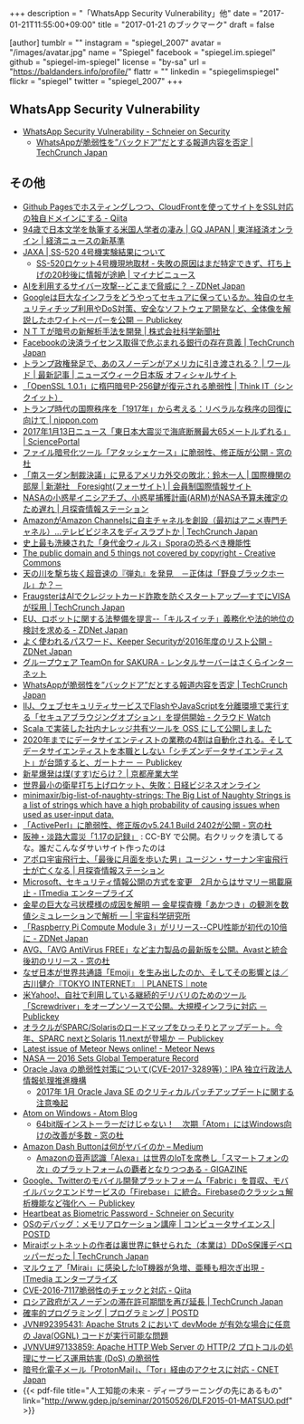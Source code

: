 +++
description = "「WhatsApp Security Vulnerability」他"
date = "2017-01-21T11:55:00+09:00"
title = "2017-01-21 のブックマーク"
draft = false

[author]
  tumblr = ""
  instagram = "spiegel_2007"
  avatar = "/images/avatar.jpg"
  name = "Spiegel"
  facebook = "spiegel.im.spiegel"
  github = "spiegel-im-spiegel"
  license = "by-sa"
  url = "https://baldanders.info/profile/"
  flattr = ""
  linkedin = "spiegelimspiegel"
  flickr = "spiegel"
  twitter = "spiegel_2007"
+++

## WhatsApp Security Vulnerability

- [WhatsApp Security Vulnerability - Schneier on Security](https://www.schneier.com/blog/archives/2017/01/whatsapp_securi.html)
    - [WhatsAppが脆弱性を”バックドア”だとする報道内容を否定 | TechCrunch Japan](http://jp.techcrunch.com/2017/01/15/20170113encrypted-messaging-platform-whatsapp-denies-backdoor-claim/)

## その他

- [Github Pagesでホスティングしつつ、CloudFrontを使ってサイトをSSL対応の独自ドメインにする - Qiita](http://qiita.com/kechol/items/9609e1ab4a673e05b613)
- [94歳で日本文学を執筆する米国人学者の凄み | GQ JAPAN | 東洋経済オンライン | 経済ニュースの新基準](http://toyokeizai.net/articles/-/152927)
- [JAXA | SS-520 4号機実験結果について](http://www.jaxa.jp/press/2017/01/20170115_ss-520-4_j.html)
    - [SS-520ロケット4号機現地取材 - 失敗の原因はまだ特定できず、打ち上げの20秒後に情報が途絶 | マイナビニュース](http://news.mynavi.jp/articles/2017/01/15/ss520_04_04/)
- [AIを利用するサイバー攻撃--どこまで脅威に？ - ZDNet Japan](http://japan.zdnet.com/article/35094938/)
- [Googleは巨大なインフラをどうやってセキュアに保っているか。独自のセキュリティチップ利用やDoS対策、安全なソフトウェア開発など、全体像を解説したホワイトペーパーを公開 － Publickey](http://www.publickey1.jp/blog/17/googledos.html)
- [ＮＴＴが暗号の新解析手法を開発 | 株式会社科学新聞社](http://sci-news.co.jp/news/%ef%bd%8e%ef%bd%94%ef%bd%94%e3%81%8c%e6%9a%97%e5%8f%b7%e3%81%ae%e6%96%b0%e8%a7%a3%e6%9e%90%e6%89%8b%e6%b3%95%e3%82%92%e9%96%8b%e7%99%ba/)
- [Facebookの決済ライセンス取得で危ぶまれる銀行の存在意義 | TechCrunch Japan](http://jp.techcrunch.com/2017/01/14/20170112what-facebooks-european-payment-license-could-mean-for-banks/)
- [トランプ政権発足で、あのスノーデンがアメリカに引き渡される？ | ワールド | 最新記事 | ニューズウィーク日本版 オフィシャルサイト](http://www.newsweekjapan.jp/stories/world/2017/01/post-6717.php)
- [「OpenSSL 1.0.1」に楕円暗号P-256鍵が復元される脆弱性 | Think IT（シンクイット）](https://thinkit.co.jp/news/bn/11235)
- [トランプ時代の国際秩序を「1917年」から考える：リベラルな秩序の回復に向けて | nippon.com](http://www.nippon.com/ja/in-depth/a05303/)
- [2017年1月13日ニュース「東日本大震災で海底断層最大65メートルずれる」 | SciencePortal](http://scienceportal.jst.go.jp/news/newsflash_review/newsflash/2017/01/20170113_02.html)
- [ファイル暗号化ツール「アタッシェケース」に脆弱性、修正版が公開 - 窓の杜](http://forest.watch.impress.co.jp/docs/news/1038941.html)
- [「南スーダン制裁決議」に見るアメリカ外交の敗北：鈴木一人 | 国際機関の部屋 | 新潮社　Foresight(フォーサイト) | 会員制国際情報サイト](http://www.fsight.jp/articles/-/41908)
- [NASAの小惑星イニシアチブ、小惑星捕獲計画(ARM)がNASA予算未確定のため遅れ | 月探査情報ステーション](http://moonstation.jp/blog/asteroidexp/asteroidinitiative/arm-mission-will-delay-due-to-uncertainty-of-2017-budget)
- [AmazonがAmazon Channelsに自主チャネルを創設（最初はアニメ専門チャネル）…テレビビジネスをディスラプトか | TechCrunch Japan](http://jp.techcrunch.com/2017/01/13/20170112amazon-launches-the-first-of-its-own-subscription-vod-channels-anime-strike/)
- [史上最も洗練された「身代金ウィルス」Sporaの恐るべき機能性](http://blogos.com/article/205763/)
- [The public domain and 5 things not covered by copyright - Creative Commons](https://creativecommons.org/2017/01/16/public-domain-5-things-not-covered-copyright/)
- [天の川を撃ち抜く超音速の『弾丸』を発見　－正体は「野良ブラックホール」か？－](http://www.nro.nao.ac.jp/news/2017/0116-yamada.html)
- [FraugsterはAIでクレジットカード詐欺を防ぐスタートアップ―すでにVISAが採用 | TechCrunch Japan](http://jp.techcrunch.com/2017/01/17/20170116fraugster/)
- [EU、ロボットに関する法整備を提言--「キルスイッチ」義務化や法的地位の検討を求める - ZDNet Japan](http://japan.zdnet.com/article/35095025/)
- [よく使われるパスワード、Keeper Securityが2016年度のリスト公開 - ZDNet Japan](http://japan.zdnet.com/article/35095018/)
- [グループウェア TeamOn for SAKURA - レンタルサーバーはさくらインターネット](http://www.sakura.ne.jp/function/teamon.html)
- [WhatsAppが脆弱性を”バックドア”だとする報道内容を否定 | TechCrunch Japan](http://jp.techcrunch.com/2017/01/15/20170113encrypted-messaging-platform-whatsapp-denies-backdoor-claim/)
- [IIJ、ウェブセキュリティサービスでFlashやJavaScriptを分離環境で実行する「セキュアブラウジングオプション」を提供開始 - クラウド Watch](http://cloud.watch.impress.co.jp/docs/news/1039162.html)
- [Scala で実装した社内ナレッジ共有ツールを OSS にして公開しました](http://tech.atware.co.jp/sharedocs/)
- [2020年までにデータサイエンティストの業務の4割は自動化される。そしてデータサイエンティストを本職としない「シチズンデータサイエンティスト」が台頭すると、ガートナー － Publickey](http://www.publickey1.jp/blog/17/20204.html)
- [新星爆発は煤(すす)だらけ？ | 京都産業大学](http://www.kyoto-su.ac.jp/news/20170116_859_nova_s.html)
- [世界最小の衛星打ち上げロケット、失敗：日経ビジネスオンライン](http://business.nikkeibp.co.jp/atcl/opinion/15/217467/011600042/?rt=nocnt)
- [minimaxir/big-list-of-naughty-strings: The Big List of Naughty Strings is a list of strings which have a high probability of causing issues when used as user-input data.](https://github.com/minimaxir/big-list-of-naughty-strings)
- [「ActivePerl」に脆弱性、修正版のv5.24.1 Build 2402が公開 - 窓の杜](http://forest.watch.impress.co.jp/docs/news/1039508.html)
- [阪神・淡路大震災「1.17の記録」](http://kobe117shinsai.jp/) : CC-BY で公開。右クリックを潰してるな。誰だこんなダサいサイト作ったのは
- [アポロ宇宙飛行士、「最後に月面を歩いた男」ユージン・サーナン宇宙飛行士が亡くなる | 月探査情報ステーション](http://moonstation.jp/blog/lunarexp/apollo/eugene-cernan-the-last-man-on-the-moon-dies)
- [Microsoft、セキュリティ情報公開の方式を変更　2月からはサマリー掲載廃止 - ITmedia エンタープライズ](http://www.itmedia.co.jp/enterprise/articles/1701/17/news071.html)
- [金星の巨大な弓状模様の成因を解明 ― 金星探査機「あかつき」の観測を数値シミュレーションで解析 ― | 宇宙科学研究所](http://www.isas.jaxa.jp/topics/000826.html)
- [「Raspberry Pi Compute Module 3」がリリース--CPU性能が初代の10倍に - ZDNet Japan](http://japan.zdnet.com/article/35095075/)
- [AVG、「AVG AntiVirus FREE」など主力製品の最新版を公開。Avastと統合後初のリリース - 窓の杜](http://forest.watch.impress.co.jp/docs/news/1039393.html)
- [なぜ日本が世界共通語「Emoji」を生み出したのか、そしてその影響とは／古川健介『TOKYO INTERNET』｜PLANETS｜note](https://note.mu/wakusei2nd/n/n562b7d525897)
- [米Yahoo!、自社で利用している継続的デリバリのためのツール「Screwdriver」をオープンソースで公開。大規模インフラに対応 － Publickey](http://www.publickey1.jp/blog/17/yahooscrewdriver.html)
- [オラクルがSPARC/Solarisのロードマップをひっそりとアップデート。今年、SPARC nextとSolaris 11.nextが登場か － Publickey](http://www.publickey1.jp/blog/17/sparcsolarissparc_nextsolaris_11next.html)
- [Latest issue of Meteor News online! - Meteor News](http://meteornews.org/latest-issue-meteor-news-online/)
- [NASA — 2016 Sets Global Temperature Record](http://nasa.tumblr.com/post/156043559159/2016-sets-global-temperature-record)
- [Oracle Java の脆弱性対策について(CVE-2017-3289等)：IPA 独立行政法人 情報処理推進機構](http://www.ipa.go.jp/security/ciadr/vul/20170118-jre.html)
    - [2017年 1月 Oracle Java SE のクリティカルパッチアップデートに関する注意喚起](http://www.jpcert.or.jp/at/2017/at170005.html)
- [Atom on Windows - Atom Blog](http://blog.atom.io/2017/01/18/atom-on-windows.html)
    - [64bit版インストーラーだけじゃない！　次期「Atom」にはWindows向けの改善が多数 - 窓の杜](http://forest.watch.impress.co.jp/docs/news/1039820.html)
- [Amazon Dash Buttonは何がヤバイのか – Medium](https://medium.com/@tokoroten/-4fb29f42041d)
    - [Amazonの音声認識「Alexa」は世界のIoTを席巻し「スマートフォンの次」のプラットフォームの覇者となりつつある - GIGAZINE](http://gigazine.net/news/20170117-amazon-alexa-expanding/)
- [Google、Twitterのモバイル開発プラットフォーム「Fabric」を買収、モバイルバックエンドサービスの「Firebase」に統合。Firebaseのクラッシュ解析機能など強化へ － Publickey](http://www.publickey1.jp/blog/17/googletwitterfabricfirebasefirebase.html)
- [Heartbeat as Biometric Password - Schneier on Security](https://www.schneier.com/blog/archives/2017/01/heartbeat_as_bi.html)
- [OSのデバッグ：メモリアロケーション講座 | コンピュータサイエンス | POSTD](http://postd.cc/debugging_your_operating_system/)
- [Miraiボットネットの作者は裏世界に魅せられた（本業は）DDoS保護デベロッパーだった | TechCrunch Japan](http://jp.techcrunch.com/2017/01/19/20170118mirai-botnet-creator-unmasked-as-ddos-protection-developer-tempted-by-the-dark-side/)
- [マルウェア「Mirai」に感染したIoT機器が急増、亜種も相次ぎ出現 - ITmedia エンタープライズ](http://www.itmedia.co.jp/enterprise/articles/1610/20/news061.html)
- [CVE-2016-7117脆弱性のチェックと対応 - Qiita](http://qiita.com/shouta-dev/items/64425cf12a0c6caf8b38)
- [ロシア政府がスノーデンの滞在許可期間を再び延長 | TechCrunch Japan](http://jp.techcrunch.com/2017/01/20/20170118russia-extends-snowdens-temporary-residency-for-few-more-years/)
- [確率的プログラミング | プログラミング | POSTD](http://postd.cc/probabilistic-programming/)
- [JVN#92395431: Apache Struts 2 において devMode が有効な場合に任意の Java(OGNL) コードが実行可能な問題](http://jvn.jp/jp/JVN92395431/)
- [JVNVU#97133859: Apache HTTP Web Server の HTTP/2 プロトコルの処理にサービス運用妨害 (DoS) の脆弱性](http://jvn.jp/vu/JVNVU97133859/)
- [暗号化電子メール「ProtonMail」、「Tor」経由のアクセスに対応 - CNET Japan](http://japan.cnet.com/news/service/35095289/)
- {{< pdf-file title="人工知能の未来 -­ ディープラーニングの先にあるもの" link="http://www.gdep.jp/seminar/20150526/DLF2015-01-MATSUO.pdf" >}}
